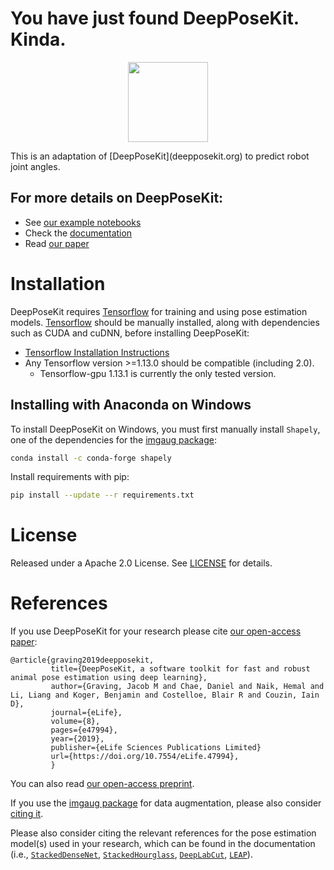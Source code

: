 # You have just found DeepPoseKit. Kinda.
<p align="center">
<img src="https://github.com/jgraving/jgraving.github.io/blob/master/files/images/Figure1video1.gif" height="128px">
</p>
This is an adaptation of [DeepPoseKit](deepposekit.org) to predict robot joint angles.

## For more details on DeepPoseKit:

- See [our example notebooks](https://github.com/jgraving/deepposekit/blob/master/examples/)
- Check the [documentation](http://docs.deepposekit.org)
- Read [our paper](https://doi.org/10.7554/eLife.47994)


# Installation

DeepPoseKit requires [Tensorflow](https://github.com/tensorflow/tensorflow) for training and using pose estimation models. [Tensorflow](https://github.com/tensorflow/tensorflow) should be manually installed, along with dependencies such as CUDA and cuDNN, before installing DeepPoseKit:

- [Tensorflow Installation Instructions](https://www.tensorflow.org/install)
- Any Tensorflow version >=1.13.0 should be compatible (including 2.0).
    - Tensorflow-gpu 1.13.1 is currently the only tested version.

## Installing with Anaconda on Windows

To install DeepPoseKit on Windows, you must first manually install `Shapely`, one of the dependencies for the [imgaug package](https://github.com/aleju/imgaug):
```bash
conda install -c conda-forge shapely
```

Install requirements with pip:
```bash
pip install --update --r requirements.txt
```


# License

Released under a Apache 2.0 License. See [LICENSE](https://github.com/jgraving/deepposekit/blob/master/LICENSE) for details.

# References

If you use DeepPoseKit for your research please cite [our open-access paper](http://paper.deepposekit.org):

    @article{graving2019deepposekit,
             title={DeepPoseKit, a software toolkit for fast and robust animal pose estimation using deep learning},
             author={Graving, Jacob M and Chae, Daniel and Naik, Hemal and Li, Liang and Koger, Benjamin and Costelloe, Blair R and Couzin, Iain D},
             journal={eLife},
             volume={8},
             pages={e47994},
             year={2019},
             publisher={eLife Sciences Publications Limited}
             url={https://doi.org/10.7554/eLife.47994},
             }

You can also read [our open-access preprint](http://preprint.deepposekit.org).

If you use the [imgaug package](https://github.com/aleju/imgaug) for data augmentation, please also consider [citing it](https://github.com/aleju/imgaug/blob/master/README.md#citation).

Please also consider citing the relevant references for the pose estimation model(s) used in your research, which can be found in the documentation (i.e., [`StackedDenseNet`](http://jakegraving.com/DeepPoseKit/html/deepposekit/models/StackedDenseNet.html#references), [`StackedHourglass`](http://jakegraving.com/DeepPoseKit/html/deepposekit/models/StackedHourglass.html#references), [`DeepLabCut`](http://jakegraving.com/DeepPoseKit/html/deepposekit/models/DeepLabCut.html#references), [`LEAP`](http://jakegraving.com/DeepPoseKit/html/deepposekit/models/LEAP.html#references)).
